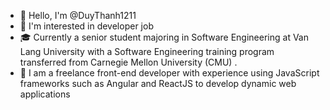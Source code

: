 - 👋 Hello, I'm @DuyThanh1211
- 👀 I'm interested in developer job
- 🎓 Currently a senior student majoring in Software Engineering at Van Lang University with a Software Engineering training program transferred from Carnegie Mellon University (CMU) .
- 💞️ I am a freelance front-end developer with experience using JavaScript frameworks such as Angular and ReactJS to develop dynamic web applications
<!---
DuyThanh1211/DuyThanh1211 is a ✨ special ✨ repository because its `README.md` (this file) appears on your GitHub profile.
You can click the Preview link to take a look at your changes.
--->
